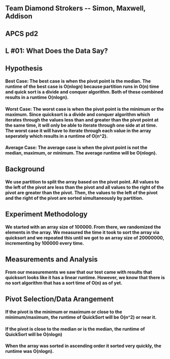 ## Team Diamond Strokers -- Simon, Maxwell, Addison
## APCS pd2
## L #01: What Does the Data Say? 

## Hypothesis
#### Best Case: The best case is when the pivot point is the median. The runtime of the best case is O(nlogn) because partition runs in O(n) time and quick sort is a divide and conquer algorithm. Both of these combined results in a runtime O(nlogn). 
#### Worst Case: The worst case is when the pivot point is the minimum or the maximum. Since quicksort is a divide and conquer algorithm which iterates through the values less than and greater than the pivot point at the same time, it will only be able to iterate through one side at at time. The worst case it will have to iterate through each value in the array seperately which results in a runtime of O(n^2).
#### Average Case: The average case is when the pivot point is not the median, maximum, or minimum. The average runtime will be O(nlogn). 

## Background
#### We use partition to split the array based on the pivot point. All values to the left of the pivot are less than the pivot and all values to the right of the pivot are greater than the pivot. Then, the values to the left of the pivot and the right of the pivot are sorted simultaneously by partition.

## Experiment Methodology
#### We started with an array size of 100000. From there, we randomized the elements in the array. We measured the time it took to sort the array via quicksort and we repeated this until we got to an array size of 20000000, incrementing by 100000 every time. 

## Measurements and Analysis 
#### From our measurements we saw that our test came with results that quicksort looks like it has a linear runtime. However, we know that there is no sort algorithm that has a sort time of O(n) as of yet. 


## Pivot Selection/Data Arangement
#### If the pivot is the minimum or maximum or close to the minimum/maximum, the runtime of QuickSort will be O(n^2) or near it. 
#### If the pivot is close to the median or is the median, the runtime of QuickSort will be O(nlogn)
#### When the array was sorted in ascending order it sorted very quickly, the runtime was O(nlogn). 


